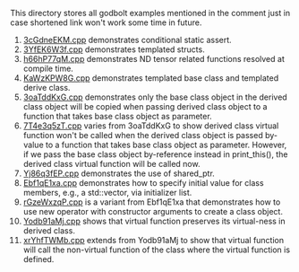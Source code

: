 This directory stores all godbolt examples mentioned in the comment just in case shortened link won't work some time in future.

1. [3cGdneEKM.cpp](https://godbolt.org/z/3cGdneEKM) demonstrates conditional static assert. 
2. [3YfEK6W3f.cpp](https://godbolt.org/z/3YfEK6W3f) demonstrates templated structs.
3. [h66hP77qM.cpp](https://godbolt.org/z/3YfEK6W3f) demonstrates ND tensor related functions resolved at compile time.
4. [KaWzKPW8G.cpp](https://godbolt.org/z/KaWzKPW8G) demonstrates templated base class and templated derive class.
5. [3oaTddKxG.cpp](https://godbolt.org/z/3oaTddKxG) demonstrates only the base class object in the derived class object will be copied when passing derived class object to a function that takes base class object as parameter.
6. [7T4e3q5zT.cpp](https://godbolt.org/z/7T4e3q5zT) varies from 3oaTddKxG to show derived class virtual function won't be called when the derived class object is passed by-value to a function that takes base class object as parameter. However, if we pass the base class object by-reference instead in print_this(), the derived class virtual function will be called now.
7. [Yj86q3fEP.cpp](https://godbolt.org/z/Yj86q3fEP) demonstrates the use of shared_ptr.
8. [Ebf1qE1xa.cpp](https://godbolt.org/z/Ebf1qE1xa) demonstrates how to specify initial value for class members, e.g., a std::vector<int>, via initializer list.
9. [rGzeWxzqP.cpp](https://godbolt.org/z/rGzeWxzqP) is a variant from Ebf1qE1xa that demonstrates how to use new operator with constructor arguments to create a class object.
10. [Yodb91aMj.cpp](https://godbolt.org/z/Yodb91aMj) shows that virtual function preserves its virtual-ness in derived class.
11. [xrYhfTWMb.cpp](https://godbolt.org/z/xrYhfTWMb) extends from Yodb91aMj to show that virtual function will call the non-virtual function of the class where the virtual function is defined.